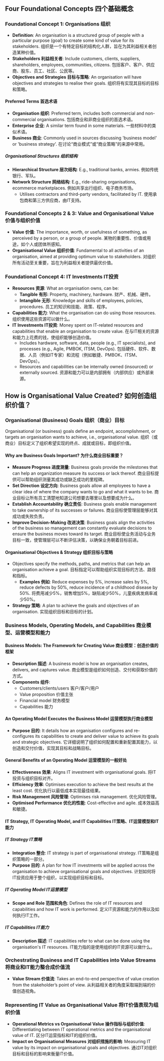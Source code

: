 ## Four Foundational Concepts 四个基础概念

### Foundational Concept 1: Organisations 组织
- **Definition**: An organisation is a structured group of people with a particular purpose (goal) to create some kind of value for its stakeholders. 组织是一个有特定目标的结构化人群，旨在为其利益相关者创造某种价值。
- **Stakeholders 利益相关者**: Include customers, clients, suppliers, shareholders, employees, communities, citizens. 包括客户、客户、供应商、股东、员工、社区、公民等。
- **Objectives and Strategies 目标与策略**: An organisation will have objectives and strategies to realise their goals. 组织将有实现其目标的目标和策略。

#### Preferred Terms 首选术语
- **Organisation 组织**: Preferred term, includes both commercial and non-commercial organisations. 包括商业和非商业组织的首选术语。
- **Enterprise 企业**: A similar term found in some materials. 一些材料中的类似术语。
- **Business 商业**: Commonly used in sources discussing 'business model' or 'business strategy'. 在讨论“商业模式”或“商业策略”的来源中常用。

##### Organisational Structures 组织结构
- **Hierarchical Structure 层次结构**: E.g., traditional banks, armies. 例如传统银行、军队。
- **Network Structure 网络结构**: E.g., ride-sharing organisations, ecommerce marketplaces. 例如共享出行组织、电子商务市场。
  - Utilises contractors and third-party vendors, facilitated by IT. 使用承包商和第三方供应商，由IT支持。

### Foundational Concepts 2 & 3: Value and Organisational Value 价值与组织价值
- **Value 价值**: The importance, worth, or usefulness of something, as perceived by a person, or a group of people. 某物的重要性、价值或用途，如个人或团体所感知。
- **Organisational Value 组织价值**: Fundamental to all activities of an organisation, aimed at providing optimum value to stakeholders. 对组织所有活动至关重要，旨在为利益相关者提供最优价值。

### Foundational Concept 4: IT Investments IT投资
- **Resources 资源**: What an organisation owns, can be:
  - **Tangible 有形**: Property, machinery, hardware. 财产、机械、硬件。
  - **Intangible 无形**: Knowledge and skills of employees, policies, procedures. 员工的知识和技能、政策、程序。
- **Capabilities 能力**: What the organisation can do using those resources. 组织使用这些资源可以做什么。
- **IT Investments IT投资**: Money spent on IT-related resources and capabilities that enable an organisation to create value. 在与IT相关的资源和能力上花费的钱，使组织能够创造价值。
  - Includes hardware, software, data, people (e.g., IT specialists), and processes (e.g., Agile, PMBOK, ITSM, DevOps). 包括硬件、软件、数据、人员（例如IT专家）和流程（例如敏捷、PMBOK、ITSM、DevOps）。
  - Resources and capabilities can be internally owned (insourced) or externally sourced. 资源和能力可以是内部拥有（内部供应）或外部来源。


## How is Organisational Value Created? 如何创造组织价值？

### Organisational (Business) Goals 组织（商业）目标
Organisational (or business) goals define an endpoint, accomplishment, or targets an organisation wants to achieve, i.e., organisational value. 组织（或商业）目标定义了组织希望实现的终点、成就或目标，即组织价值。

#### Why are Business Goals Important? 为什么商业目标重要？
- **Measure Progress 进度测量**: Business goals provide the milestones that can help an organization measure its success or lack thereof. 商业目标提供可以帮助组织测量其成功或缺乏成功的里程碑。
- **Set Direction 设定方向**: Business goals allow all employees to have a clear idea of where the company wants to go and what it wants to be. 商业目标让所有员工清楚地知道公司想要去哪里以及想要成为什么。
- **Establish Accountability 确立责任**: Business goals enable management to take ownership of its successes or failures. 商业目标使管理层能够对其成功或失败负责。
- **Improve Decision-Making 改进决策**: Business goals align the activities of the business so management can constantly evaluate decisions to ensure the business moves toward its target. 商业目标使业务活动与业务目标一致，使管理层可以不断评估决策，以确保业务朝着目标前进。

#### Organisational Objectives & Strategy 组织目标与策略
- Objectives specify the methods, paths, and metrics that can help an organisation achieve a goal. 目标指定可以帮助组织实现目标的方法、路径和指标。
  - **Examples 例如**: Reduce expenses by 5%, increase sales by 5%, reduce defects by 50%, reduce incidence of a childhood disease by 50%. 将费用减少5%，销售增加5%，缺陷减少50%，儿童疾病发病率减少50%。
- **Strategy 策略**: A plan to achieve the goals and objectives of an organisation. 实现组织目标和目标的计划。

### Business Models, Operating Models, and Capabilities 商业模型、运营模型和能力

#### Business Models: The Framework for Creating Value 商业模型：创造价值的框架
- **Description 描述**: A business model is how an organisation creates, delivers, and captures value. 商业模型是组织如何创造、交付和获取价值的方式。
- **Components 组件**:
  - Customers/clients/users 客户/客户/用户
  - Value proposition 价值主张
  - Financial model 财务模型
  - Capabilities 能力

#### An Operating Model Executes the Business Model 运营模型执行商业模型
- **Purpose 目的**: It details how an organisation configures and re-configures its capabilities to create and deliver value to achieve its goals and strategic objectives. 它详细说明了组织如何配置和重新配置其能力，以创造和交付价值，实现其目标和战略目标。

#### General Benefits of an Operating Model 运营模型的一般好处
- **Effectiveness 效果**: Aligns IT investment with organisational goals. 将IT投资与组织目标对齐。
- **Efficiency 效率**: Optimises execution to achieve the best results at the least cost. 优化执行以最低成本实现最佳结果。
- **Risk Management 风险管理**: Optimises risk management. 优化风险管理。
- **Optimised Performance 优化的性能**: Cost-effective and agile. 成本效益高和敏捷。

#### IT Strategy, IT Operating Model, and IT Capabilities IT策略、IT运营模型和IT能力

##### IT Strategy IT策略
- **Integration 整合**: IT strategy is part of organisational strategy. IT策略是组织策略的一部分。
- **Purpose 目的**: A plan for how IT investments will be applied across the organisation to achieve organisational goals and objectives. 计划如何将IT投资应用于整个组织，以实现组织目标和目标。

##### IT Operating Model IT运营模型
- **Scope and Role 范围和角色**: Defines the role of IT resources and capabilities and how IT work is performed. 定义IT资源和能力的作用以及如何执行IT工作。

##### IT Capabilities IT能力
- **Description 描述**: IT capabilities refer to what can be done using the organisation's IT resources. IT能力指的是使用组织的IT资源可以做什么。

### Orchestrating Business and IT Capabilities into Value Streams 将商业和IT能力整合成价值流
- **Value Stream 价值流**: Takes an end-to-end perspective of value creation from the stakeholder’s point of view. 从利益相关者的角度采取端到端的价值创造视角。

### Representing IT Value as Organisational Value 将IT价值表现为组织价值
- **Operational Metrics vs Organisational Value 操作指标与组织价值**: Differentiating between IT operational metrics and the organisational value of IT. 区分IT运营指标和IT的组织价值。
- **Impact on Organisational Measures 对组织措施的影响**: Measuring IT value by its impact on organisational goals and objectives. 通过IT对组织目标和目标的影响来衡量IT价值。
